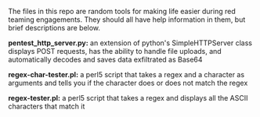 The files in this repo are random tools for making life easier during red teaming engagements. They should all have help information in them, but brief descriptions are below.

**pentest_http_server.py:** an extension of python's SimpleHTTPServer class displays POST requests, has the ability to handle file uploads, and automatically decodes and saves data exfiltrated as Base64

**regex-char-tester.pl:** a perl5 script that takes a regex and a character as arguments and tells you if the character does or does not match the regex

**regex-tester.pl:** a perl5 script that takes a regex and displays all the ASCII characters that match it
